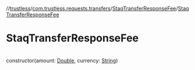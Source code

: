 //[trustless](../../../index.md)/[com.trustless.requests.transfers](../index.md)/[StaqTransferResponseFee](index.md)/[StaqTransferResponseFee](-staq-transfer-response-fee.md)

# StaqTransferResponseFee

\
constructor(amount: [Double](https://kotlinlang.org/api/latest/jvm/stdlib/kotlin/-double/index.html), currency: [String](https://kotlinlang.org/api/latest/jvm/stdlib/kotlin/-string/index.html))
